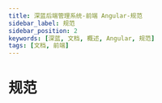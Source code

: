 ```yaml
---
title: 深蓝后端管理系统-前端 Angular-规范
sidebar_label: 规范
sidebar_position: 2
keywords: [深蓝, 文档, 概述, Angular, 规范]
tags: [文档, 前端]
---
```


# 规范